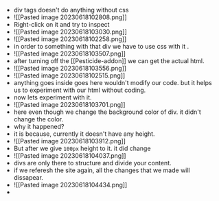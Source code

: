 - div tags doesn't do anything without css
- ![[Pasted image 20230618102808.png]]
- Right-click on it and try to inspect
- ![[Pasted image 20230618103030.png]]
- ![[Pasted image 20230618102258.png]]
- in order to something with that div we have to use  css with it .
- ![[Pasted image 20230618103507.png]]
- after turning off the [[Pesticide-addon]]  we can get the actual html.
- ![[Pasted image 20230618103556.png]]
- ![[Pasted image 20230618102515.png]]
- anything goes inside goes here wouldn't modify our code. but it helps us to experiment with our html without coding.
- now lets experiment with it.
- ![[Pasted image 20230618103701.png]]
- here even though we change the background color of div. it didn't change the color.
- why it happened?
- it is because, currently it doesn't have any height.
- ![[Pasted image 20230618103912.png]]
- But after we give `100px` height to it. it did change
- ![[Pasted image 20230618104037.png]]
- divs are only there to structure and divide your content.
- if we referesh the site again, all the changes that we made will dissapear.
- ![[Pasted image 20230618104434.png]]
- 